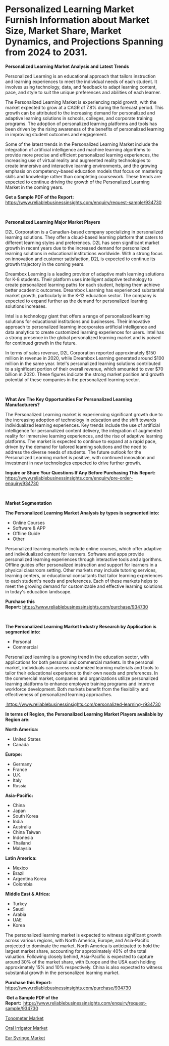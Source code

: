 <p><h1>Personalized Learning Market Furnish Information about Market Size, Market Share, Market Dynamics, and Projections Spanning from 2024 to 2031.</h1></p><p><strong>Personalized Learning Market Analysis and Latest Trends</strong></p>
<p><p>Personalized Learning is an educational approach that tailors instruction and learning experiences to meet the individual needs of each student. It involves using technology, data, and feedback to adapt learning content, pace, and style to suit the unique preferences and abilities of each learner.</p><p>The Personalized Learning Market is experiencing rapid growth, with the market expected to grow at a CAGR of 7.8% during the forecast period. This growth can be attributed to the increasing demand for personalized and adaptive learning solutions in schools, colleges, and corporate training programs. The adoption of personalized learning platforms and tools has been driven by the rising awareness of the benefits of personalized learning in improving student outcomes and engagement.</p><p>Some of the latest trends in the Personalized Learning Market include the integration of artificial intelligence and machine learning algorithms to provide more precise and efficient personalized learning experiences, the increasing use of virtual reality and augmented reality technologies to create immersive and interactive learning environments, and the growing emphasis on competency-based education models that focus on mastering skills and knowledge rather than completing coursework. These trends are expected to continue driving the growth of the Personalized Learning Market in the coming years.</p></p>
<p><strong>Get a Sample PDF of the Report:&nbsp;</strong> <a href="https://www.reliablebusinessinsights.com/enquiry/request-sample/934730">https://www.reliablebusinessinsights.com/enquiry/request-sample/934730</a></p>
<p>&nbsp;</p>
<p><strong>Personalized Learning Major Market Players</strong></p>
<p><p>D2L Corporation is a Canadian-based company specializing in personalized learning solutions. They offer a cloud-based learning platform that caters to different learning styles and preferences. D2L has seen significant market growth in recent years due to the increased demand for personalized learning solutions in educational institutions worldwide. With a strong focus on innovation and customer satisfaction, D2L is expected to continue its growth trajectory in the coming years.</p><p>Dreambox Learning is a leading provider of adaptive math learning solutions for K-8 students. Their platform uses intelligent adaptive technology to create personalized learning paths for each student, helping them achieve better academic outcomes. Dreambox Learning has experienced substantial market growth, particularly in the K-12 education sector. The company is expected to expand further as the demand for personalized learning solutions increases.</p><p>Intel is a technology giant that offers a range of personalized learning solutions for educational institutions and businesses. Their innovative approach to personalized learning incorporates artificial intelligence and data analytics to create customized learning experiences for users. Intel has a strong presence in the global personalized learning market and is poised for continued growth in the future.</p><p>In terms of sales revenue, D2L Corporation reported approximately $150 million in revenue in 2020, while Dreambox Learning generated around $100 million in the same year. Intel's personalized learning solutions contributed to a significant portion of their overall revenue, which amounted to over $70 billion in 2020. These figures indicate the strong market position and growth potential of these companies in the personalized learning sector.</p></p>
<p>&nbsp;</p>
<p><strong>What Are The Key Opportunities For Personalized Learning Manufacturers?</strong></p>
<p><p>The Personalized Learning market is experiencing significant growth due to the increasing adoption of technology in education and the shift towards individualized learning experiences. Key trends include the use of artificial intelligence for personalized content delivery, the integration of augmented reality for immersive learning experiences, and the rise of adaptive learning platforms. The market is expected to continue to expand at a rapid pace, driven by the demand for tailored learning solutions and the need to address the diverse needs of students. The future outlook for the Personalized Learning market is positive, with continued innovation and investment in new technologies expected to drive further growth.</p></p>
<p><strong>Inquire or Share Your Questions If Any Before Purchasing This Report:</strong> <a href="https://www.reliablebusinessinsights.com/enquiry/pre-order-enquiry/934730">https://www.reliablebusinessinsights.com/enquiry/pre-order-enquiry/934730</a></p>
<p>&nbsp;</p>
<p><strong>Market Segmentation</strong></p>
<p><strong>The Personalized Learning Market Analysis by types is segmented into:</strong></p>
<p><ul><li>Online Courses</li><li>Software & APP</li><li>Offline Guide</li><li>Other</li></ul></p>
<p><p>Personalized learning markets include online courses, which offer adaptive and individualized content for learners. Software and apps provide personalized learning experiences through interactive tools and algorithms. Offline guides offer personalized instruction and support for learners in a physical classroom setting. Other markets may include tutoring services, learning centers, or educational consultants that tailor learning experiences to each student's needs and preferences. Each of these markets helps to meet the growing demand for customizable and effective learning solutions in today's education landscape.</p></p>
<p><strong>Purchase this Report:&nbsp;</strong><a href="https://www.reliablebusinessinsights.com/purchase/934730">https://www.reliablebusinessinsights.com/purchase/934730</a></p>
<p>&nbsp;</p>
<p><strong>The Personalized Learning Market Industry Research by Application is segmented into:</strong></p>
<p><ul><li>Personal</li><li>Commercial</li></ul></p>
<p><p>Personalized learning is a growing trend in the education sector, with applications for both personal and commercial markets. In the personal market, individuals can access customized learning materials and tools to tailor their educational experience to their own needs and preferences. In the commercial market, companies and organizations utilize personalized learning platforms to enhance employee training programs and improve workforce development. Both markets benefit from the flexibility and effectiveness of personalized learning approaches.</p></p>
<p><a href="https://www.reliablebusinessinsights.com/personalized-learning-r934730">&nbsp;https://www.reliablebusinessinsights.com/personalized-learning-r934730</a></p>
<p><strong>In terms of Region, the Personalized Learning Market Players available by Region are:</strong></p>
<p>
    <p> <strong> North America: </strong>
        <ul>
            <li>United States</li>
            <li>Canada</li>
        </ul>
        </p> 
    <p> <strong> Europe: </strong>
        <ul>
            <li>Germany</li>
            <li>France</li>
            <li>U.K.</li>
            <li>Italy</li>
            <li>Russia</li>
        </ul>
        </p> 
    <p> <strong> Asia-Pacific: </strong>
        <ul>
            <li>China</li>
            <li>Japan</li>
            <li>South Korea</li>
            <li>India</li>
            <li>Australia</li>
            <li>China Taiwan</li>
            <li>Indonesia</li>
            <li>Thailand</li>
            <li>Malaysia</li>
        </ul>
        </p> 
    <p> <strong> Latin America: </strong>
        <ul>
            <li>Mexico</li>
            <li>Brazil</li>
            <li>Argentina Korea</li>
            <li>Colombia</li>
        </ul>
        </p> 
    <p> <strong> Middle East & Africa: </strong>
        <ul>
            <li>Turkey</li>
            <li>Saudi</li>
            <li>Arabia</li>
            <li>UAE</li>
            <li>Korea</li>
        </ul>
    </p>
    </p>
<p><p>The personalized learning market is expected to witness significant growth across various regions, with North America, Europe, and Asia-Pacific projected to dominate the market. North America is anticipated to hold the largest market share, accounting for approximately 40% of the total valuation. Following closely behind, Asia-Pacific is expected to capture around 30% of the market share, with Europe and the USA each holding approximately 15% and 10% respectively. China is also expected to witness substantial growth in the personalized learning market.</p></p>
<p><strong>Purchase this Report: </strong><a href="https://www.reliablebusinessinsights.com/purchase/934730">https://www.reliablebusinessinsights.com/purchase/934730</a></p>
<p>&nbsp;<strong>Get a Sample PDF of the Report:&nbsp;&nbsp;</strong><a href="https://www.reliablebusinessinsights.com/enquiry/request-sample/934730">https://www.reliablebusinessinsights.com/enquiry/request-sample/934730</a></p>
<p><strong></strong></p>
<p><p><a href="https://github.com/wusalecollins540tpqoz/Market-Research-Report-List-3/blob/main/tonometer-market.md">Tonometer Market</a></p><p><a href="https://github.com/kathiaseamanalvaradovlprc2h/Market-Research-Report-List-3/blob/main/oral-irrigator-market.md">Oral Irrigator Market</a></p><p><a href="https://github.com/pjcfca/Market-Research-Report-List-3/blob/main/ear-syringe-market.md">Ear Syringe Market</a></p></p>